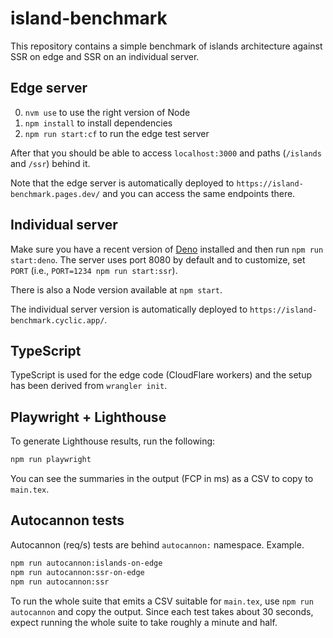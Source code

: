 # island-benchmark

This repository contains a simple benchmark of islands architecture against SSR on edge and SSR on an individual server.

## Edge server

0. `nvm use` to use the right version of Node
1. `npm install` to install dependencies
2. `npm run start:cf` to run the edge test server

After that you should be able to access `localhost:3000` and paths (`/islands` and `/ssr`) behind it.

Note that the edge server is automatically deployed to `https://island-benchmark.pages.dev/` and you can access the same endpoints there.

## Individual server

Make sure you have a recent version of [Deno](https://deno.com/) installed and then run `npm run start:deno`. The server uses port 8080 by default and to customize, set `PORT` (i.e., `PORT=1234 npm run start:ssr`).

There is also a Node version available at `npm start`.

The individual server version is automatically deployed to `https://island-benchmark.cyclic.app/`.

## TypeScript

TypeScript is used for the edge code (CloudFlare workers) and the setup has been derived from `wrangler init`.

## Playwright + Lighthouse

To generate Lighthouse results, run the following:

```bash
npm run playwright
```

You can see the summaries in the output (FCP in ms) as a CSV to copy to `main.tex`.

## Autocannon tests

Autocannon (req/s) tests are behind `autocannon:` namespace. Example.

```bash
npm run autocannon:islands-on-edge
npm run autocannon:ssr-on-edge
npm run autocannon:ssr
```

To run the whole suite that emits a CSV suitable for `main.tex`, use `npm run autocannon` and copy the output. Since each test takes about 30 seconds, expect running the whole suite to take roughly a minute and half.
